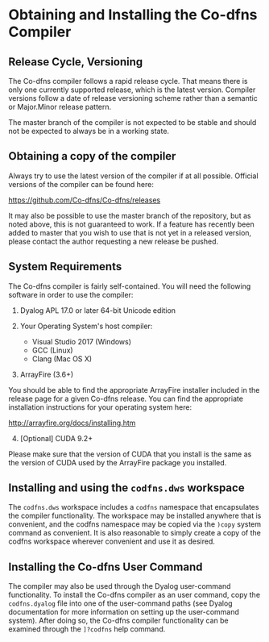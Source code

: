 # Obtaining and Installing the Co-dfns Compiler

## Release Cycle, Versioning

The Co-dfns compiler follows a rapid release cycle. That means there is only one currently supported release, which is the latest version. Compiler versions follow a date of release versioning scheme rather than a semantic or Major.Minor release pattern. 

The master branch of the compiler is not expected to be stable and should not be expected to always be in a working state. 

## Obtaining a copy of the compiler

Always try to use the latest version of the compiler if at all possible. Official versions of the compiler can be found here:

https://github.com/Co-dfns/Co-dfns/releases

It may also be possible to use the master branch of the repository, but as noted above, this is not guaranteed to work. If a feature has recently been added to master that you wish to use that is not yet in a released version, please contact the author requesting a new release be pushed. 

## System Requirements

The Co-dfns compiler is fairly self-contained. You will need the following 
software in order to use the compiler:

1. Dyalog APL 17.0 or later 64-bit Unicode edition

2. Your Operating System's host compiler:

    * Visual Studio 2017 (Windows)
    * GCC (Linux)
    * Clang (Mac OS X)

3. ArrayFire (3.6+)

You should be able to find the appropriate ArrayFire installer included 
in the release page for a given Co-dfns release. You can find the 
appropriate installation instructions for your operating
system here:

http://arrayfire.org/docs/installing.htm

4. [Optional] CUDA 9.2+

Please make sure that the version of CUDA that you install is 
the same as the version of CUDA used by the ArrayFire package you installed.

## Installing and using the `codfns.dws` workspace

The `codfns.dws` workspace includes a `codfns` namespace that encapsulates the compiler functionality. The workspace may be installed anywhere that is convenient, and the codfns namespace may be copied via the `)copy` system command as convenient. It is also reasonable to simply create a copy of the codfns workspace wherever convenient and use it as desired.

## Installing the Co-dfns User Command

The compiler may also be used through the Dyalog user-command functionality. To install the Co-dfns compiler as an user command, copy the `codfns.dyalog` file into one of the user-command paths (see Dyalog documentation for more information on setting up the user-command system). After doing so, the Co-dfns compiler functionality can be examined through the `]?codfns` help command. 